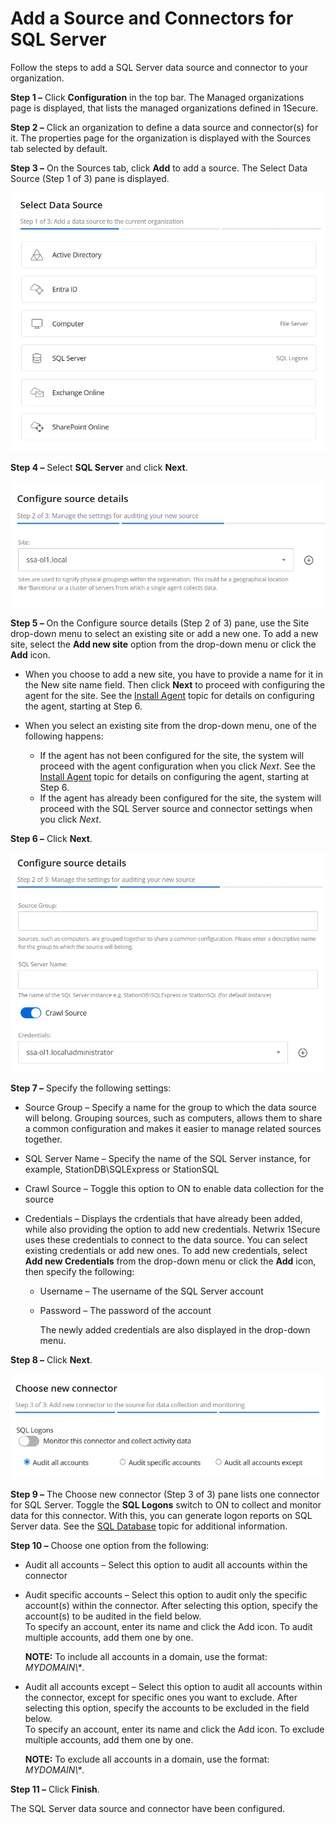 # Add a Source and Connectors for SQL Server

Follow the steps to add a SQL Server data source and connector to your organization.

__Step 1 –__ Click __Configuration__ in the top bar. The Managed organizations page is displayed, that lists the managed organizations defined in 1Secure.

__Step 2 –__ Click an organization to define a data source and connector(s) for it. The properties page for the organization is displayed with the Sources tab selected by default.

__Step 3 –__ On the Sources tab, click __Add__ to add a source. The Select Data Source (Step 1 of 3) pane is displayed.

![Select Data Source %28Step 1 of 3%29 pane](../../../../../static/img/product_docs/1secure/admin/organizations/sourcesandconnectors/addsources_exchange.webp)

__Step 4 –__ Select __SQL Server__ and click __Next__.

![Configure Source Details %28Step 2 of 3%29 pane](../../../../../static/img/product_docs/1secure/admin/organizations/sourcesandconnectors/configuresourcedetails%28step2-3%29.webp)

__Step 5 –__ On the Configure source details (Step 2 of 3) pane, use the Site drop-down menu to select an existing site or add a new one. To add a new site, select the __Add new site__ option from the drop-down menu or click the __Add__ icon.

- When you choose to add a new site, you have to provide a name for it in the New site name field. Then click __Next__ to proceed with configuring the agent for the site. See the [Install Agent](../../../install/installagent.md) topic for details on configuring the agent, starting at Step 6.
- When you select an existing site from the drop-down menu, one of the following happens:

  - If the agent has not been configured for the site, the system will proceed with the agent configuration when you click _Next_. See the [Install Agent](../../../install/installagent.md) topic for details on configuring the agent, starting at Step 6.
  - If the agent has already been configured for the site, the system will proceed with the SQL Server source and connector settings when you click _Next_.

__Step 6 –__ Click __Next__.

![Configure Source Details %28Step 2 of 3%29 pane](../../../../../static/img/product_docs/1secure/admin/organizations/sourcesandconnectors/configuresourcedetails%28step2-3%29a.webp)

__Step 7 –__ Specify the following settings:

- Source Group – Specify a name for the group to which the data source will belong. Grouping sources, such as computers, allows them to share a common configuration and makes it easier to manage related sources together.
- SQL Server Name – Specify the name of the SQL Server instance, for example, StationDB\SQLExpress or StationSQL
- Crawl Source – Toggle this option to ON to enable data collection for the source
- Credentials – Displays the crdentials that have already been added, while also providing the option to add new credentials. Netwrix 1Secure uses these credentials to connect to the data source. You can select existing credentials or add new ones. To add new credentials, select __Add new Credentials__ from the drop-down menu or click the __Add__ icon, then specify the following:

  - Username – The username of the SQL Server account
  - Password – The password of the account

    The newly added credentials are also displayed in the drop-down menu.

__Step 8 –__ Click __Next__.

![Choose New Connector %28Step 3 of 3%29 pane](../../../../../static/img/product_docs/1secure/admin/organizations/sourcesandconnectors/choosenewconnector%28step3of3%29.webp)

__Step 9 –__ The Choose new connector (Step 3 of 3) pane lists one connector for SQL Server. Toggle the __SQL Logons__ switch to ON to collect and monitor data for this connector. With this, you can generate logon reports on SQL Server data. See the [SQL Database](../../searchandreports/activity.md#sql-database) topic for additional information.

__Step 10 –__ Choose one option from the following:

- Audit all accounts – Select this option to audit all accounts within the connector
- Audit specific accounts – Select this option to audit only the specific account(s) within the connector. After selecting this option, specify the account(s) to be audited in the field below.  
  To specify an account, enter its name and click the Add icon. To audit multiple accounts, add them one by one.

  __NOTE:__ To include all accounts in a domain, use the format: _MYDOMAIN\\*_.
- Audit all accounts except – Select this option to audit all accounts within the connector, except for specific ones you want to exclude. After selecting this option, specify the accounts to be excluded in the field below.  
  To specify an account, enter its name and click the Add icon. To exclude multiple accounts, add them one by one.

  __NOTE:__ To exclude all accounts in a domain, use the format: _MYDOMAIN\\*_.

__Step 11 –__ Click __Finish__.

The SQL Server data source and connector have been configured.
